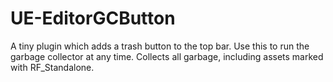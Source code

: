 # UE-EditorGCButton
A tiny plugin which adds a trash button to the top bar. Use this to run the garbage collector at any time. Collects all garbage, including assets marked with RF_Standalone.
